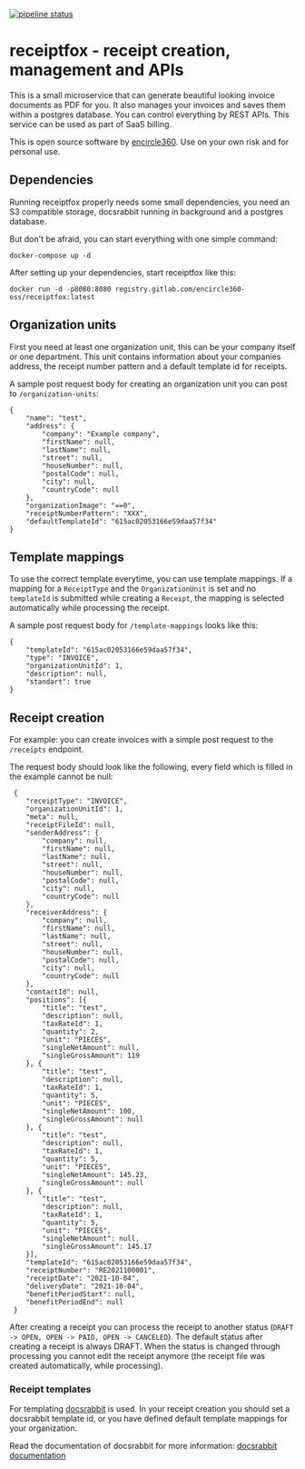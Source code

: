 [![pipeline status](https://gitlab.com/encircle360-oss/receiptfox/receiptfox/badges/master/pipeline.svg)](https://gitlab.com/encircle360-oss/receiptfox/receiptfox/commits/master)

# receiptfox - receipt creation, management and APIs

This is a small microservice that can generate beautiful looking invoice documents as PDF for you. It also manages your invoices and saves them within a postgres database. You can
control everything by REST APIs. This service can be used as part of SaaS billing.

This is open source software by [encircle360](https://encircle360.com). Use on your own risk and for personal use.

## Dependencies

Running receiptfox properly needs some small dependencies, you need an S3 compatible storage, docsrabbit running in background and a postgres database.

But don't be afraid, you can start everything with one simple command:

```docker-compose up -d```

After setting up your dependencies, start receiptfox like this:

```docker run -d -p8080:8080 registry.gitlab.com/encircle360-oss/receiptfox:latest```

## Organization units

First you need at least one organization unit, this can be your company itself or one department. This unit contains information about your companies address, the receipt number
pattern and a default template id for receipts.

A sample post request body for creating an organization unit you can post to ```/organization-units```:

```
{
	"name": "test",
	"address": {
		"company": "Example company",
		"firstName": null,
		"lastName": null,
		"street": null,
		"houseNumber": null,
		"postalCode": null,
		"city": null,
		"countryCode": null
	},
	"organizationImage": "==0",
	"receiptNumberPattern": "XXX",
	"defaultTemplateId": "615ac02053166e59daa57f34"
}
```

## Template mappings

To use the correct template everytime, you can use template mappings. If a mapping for a ```ReceiptType``` and the ```OrganizationUnit``` is set and no ```templateId``` is
submitted while creating a ```Receipt```, the mapping is selected automatically while processing the receipt.

A sample post request body for ```/template-mappings``` looks like this:

```
{
	"templateId": "615ac02053166e59daa57f34",
	"type": "INVOICE",
	"organizationUnitId": 1,
	"description": null,
	"standart": true
}
```

## Receipt creation

For example: you can create invoices with a simple post request to the ```/receipts``` endpoint.

The request body should look like the following, every field which is filled in the example cannot be null:

```
 {
 	"receiptType": "INVOICE",
 	"organizationUnitId": 1,
 	"meta": null,
 	"receiptFileId": null,
 	"senderAddress": {
 		"company": null,
 		"firstName": null,
 		"lastName": null,
 		"street": null,
 		"houseNumber": null,
 		"postalCode": null,
 		"city": null,
 		"countryCode": null
 	},
 	"receiverAddress": {
 		"company": null,
 		"firstName": null,
 		"lastName": null,
 		"street": null,
 		"houseNumber": null,
 		"postalCode": null,
 		"city": null,
 		"countryCode": null
 	},
 	"contactId": null,
 	"positions": [{
 		"title": "test",
 		"description": null,
 		"taxRateId": 1,
 		"quantity": 2,
 		"unit": "PIECES",
 		"singleNetAmount": null,
 		"singleGrossAmount": 119
 	}, {
 		"title": "test",
 		"description": null,
 		"taxRateId": 1,
 		"quantity": 5,
 		"unit": "PIECES",
 		"singleNetAmount": 100,
 		"singleGrossAmount": null
 	}, {
 		"title": "test",
 		"description": null,
 		"taxRateId": 1,
 		"quantity": 5,
 		"unit": "PIECES",
 		"singleNetAmount": 145.23,
 		"singleGrossAmount": null
 	}, {
 		"title": "test",
 		"description": null,
 		"taxRateId": 1,
 		"quantity": 5,
 		"unit": "PIECES",
 		"singleNetAmount": null,
 		"singleGrossAmount": 145.17
 	}],
 	"templateId": "615ac02053166e59daa57f34",
 	"receiptNumber": "RE2021100001",
 	"receiptDate": "2021-10-04",
 	"deliveryDate": "2021-10-04",
 	"benefitPeriodStart": null,
 	"benefitPeriodEnd": null
 }
```

After creating a receipt you can process the receipt to another status (```DRAFT -> OPEN, OPEN -> PAID, OPEN -> CANCELED```). The default status after creating a receipt is always
DRAFT. When the status is changed through processing you cannot edit the receipt anymore (the receipt file was created automatically, while processing).

### Receipt templates

For templating [docsrabbit](https://gitlab.com/encircle360-oss/docsrabbit/docsrabbit) is used. In your receipt creation you should set a docsrabbit template id, or you have defined
default template mappings for your organization.

Read the documentation of docsrabbit for more information: [docsrabbit documentation](https://gitlab.com/encircle360-oss/docsrabbit/docsrabbit/-/blob/master/README.md)